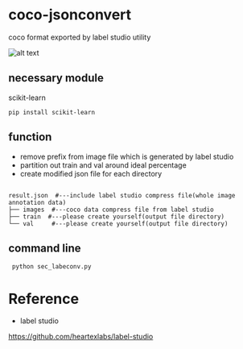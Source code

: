 # coco-jsonconvert
coco format exported by label studio utility


![alt text](https://github.com/mi-kaneyon//coco-jsonconvert/git-converter.png?raw=true)

## necessary module
scikit-learn
```
pip install scikit-learn

```

## function
- remove prefix from image file which is generated by label studio
- partition out train and val around ideal percentage
- create modified json file for each directory

```

result.json  #---include label studio compress file(whole image annotation data)
├── images  #---coco data compress file from label studio
├── train  #---please create yourself(output file directory)
└── val     #---please create yourself(output file directory)  

```


## command line
```
 python sec_labeconv.py 

```
# Reference
- label studio

https://github.com/heartexlabs/label-studio

